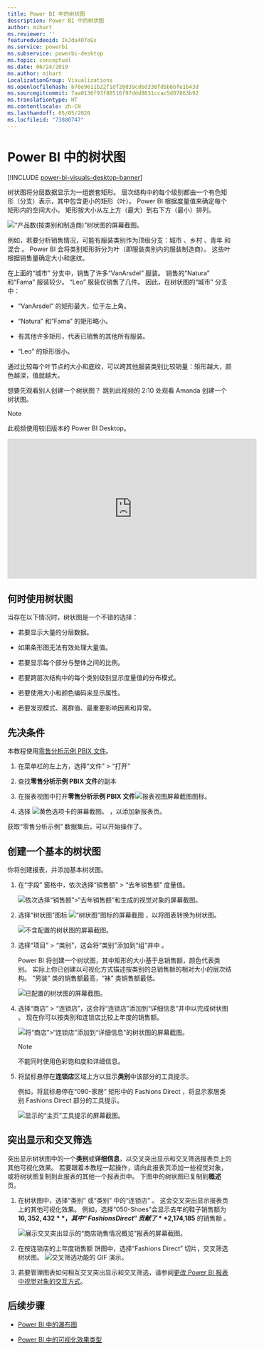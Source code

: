 ```yaml
---
title: Power BI 中的树状图
description: Power BI 中的树状图
author: mihart
ms.reviewer: ''
featuredvideoid: IkJda4O7oGs
ms.service: powerbi
ms.subservice: powerbi-desktop
ms.topic: conceptual
ms.date: 06/24/2019
ms.author: mihart
LocalizationGroup: Visualizations
ms.openlocfilehash: b70e9611b22f1df20d39cdbd338fd5b6bfe1b43d
ms.sourcegitcommit: 7aa0136f93f88516f97ddd8031ccac5d07863b92
ms.translationtype: HT
ms.contentlocale: zh-CN
ms.lasthandoff: 05/05/2020
ms.locfileid: "73880747"
---
```

# <a name="treemaps-in-power-bi"></a>Power BI 中的树状图

[!INCLUDE [power-bi-visuals-desktop-banner](../includes/power-bi-visuals-desktop-banner.md)]

树状图将分层数据显示为一组嵌套矩形。 层次结构中的每个级别都由一个有色矩形（分支）表示，其中包含更小的矩形（叶）。 Power BI 根据度量值来确定每个矩形内的空间大小。 矩形按大小从左上方（最大）到右下方（最小）排列。

![“产品数(按类别和制造商)”树状图的屏幕截图。](media/power-bi-visualization-treemaps/pbi-nancy-viz-treemap.png)

例如，若要分析销售情况，可能有服装类别作为顶级分支：城市  、乡村  、青年  和混合  。 Power BI 会将类别矩形拆分为叶（即服装类别内的服装制造商）。 这些叶根据销售量确定大小和底纹。

在上面的“城市”  分支中，销售了许多“VanArsdel”  服装。 销售的“Natura”  和“Fama”  服装较少。 “Leo”  服装仅销售了几件。 因此，在树状图的“城市”  分支中：

* “VanArsdel”  的矩形最大，位于左上角。

* “Natura”  和“Fama”  的矩形略小。

* 有其他许多矩形，代表已销售的其他所有服装。

* “Leo”  的矩形很小。

通过比较每个叶节点的大小和底纹，可以跨其他服装类别比较销量：矩形越大，颜色越深，值就越大。

想要先观看别人创建一个树状图？ 跳到此视频的 2:10 处观看 Amanda 创建一个树状图。

   > [!NOTE]
   > 此视频使用较旧版本的 Power BI Desktop。
   > 
   > 

<iframe width="560" height="315" src="https://www.youtube.com/embed/IkJda4O7oGs" frameborder="0" allowfullscreen></iframe>

## <a name="when-to-use-a-treemap"></a>何时使用树状图

当存在以下情况时，树状图是一个不错的选择：

* 若要显示大量的分层数据。

* 如果条形图无法有效处理大量值。

* 若要显示每个部分与整体之间的比例。

* 若要跨层次结构中的每个类别级别显示度量值的分布模式。

* 若要使用大小和颜色编码来显示属性。

* 若要发现模式、离群值、最重要影响因素和异常。

## <a name="prerequisite"></a>先决条件

本教程使用[零售分析示例 PBIX 文件](https://download.microsoft.com/download/9/6/D/96DDC2FF-2568-491D-AAFA-AFDD6F763AE3/Retail%20Analysis%20Sample%20PBIX.pbix)。

1. 在菜单栏的左上方，选择“文件” > “打开”  
   
2. 查找**零售分析示例 PBIX 文件**的副本

1. 在报表视图中打开**零售分析示例 PBIX 文件**![报表视图屏幕截图图标](media/power-bi-visualization-kpi/power-bi-report-view.png)。

1. 选择 ![黄色选项卡的屏幕截图。](media/power-bi-visualization-kpi/power-bi-yellow-tab.png) ，以添加新报表页。


获取“零售分析示例”  数据集后，可以开始操作了。

## <a name="create-a-basic-treemap"></a>创建一个基本的树状图

你将创建报表，并添加基本树状图。


1. 在“字段”  窗格中，依次选择“销售额”   > “去年销售额”  度量值。

   ![依次选择“销售额”>“去年销售额”和生成的视觉对象的屏幕截图。](media/power-bi-visualization-treemaps/treemapfirstvalue-new.png)

1. 选择“树状图”图标 ![“树状图”图标的屏幕截图](media/power-bi-visualization-treemaps/power-bi-treemap-icon.png) ，以将图表转换为树状图。

   ![不含配置的树状图的屏幕截图。](media/power-bi-visualization-treemaps/treemapconvertto-new.png)

1. 选择“项目” > “类别”，这会将“类别”添加到“组”井中     。

    Power BI 将创建一个树状图，其中矩形的大小基于总销售额，颜色代表类别。 实际上你已创建以可视化方式描述按类别的总销售额的相对大小的层次结构。 “男装”  类的销售额最高，“袜”  类销售额最低。

    ![已配置的树状图的屏幕截图。](media/power-bi-visualization-treemaps/power-bi-complete.png)

1. 选择“商店” > “连锁店”，这会将“连锁店”添加到“详细信息”井中以完成树状图     。 现在你可以按类别和连锁店比较上年度的销售额。

   ![将“商店”>“连锁店”添加到“详细信息”的树状图的屏幕截图。](media/power-bi-visualization-treemaps/power-bi-details.png)

   > [!NOTE]
   > 不能同时使用色彩饱和度和详细信息。

1. 将鼠标悬停在**连锁店**区域上方以显示**类别**中该部分的工具提示。

    例如，将鼠标悬停在“090-家居”  矩形中的 Fashions Direct  ，将显示家居类别 Fashions Direct 部分的工具提示。

   ![显示的“主页”工具提示的屏幕截图。](media/power-bi-visualization-treemaps/treemaphoverdetail-new.png)


## <a name="highlighting-and-cross-filtering"></a>突出显示和交叉筛选

突出显示树状图中的一个**类别**或**详细信息**，以交叉突出显示和交叉筛选报表页上的其他可视化效果。 若要跟着本教程一起操作，请向此报表页添加一些视觉对象，或将树状图复制到此报表的其他一个报表页中。 下图中的树状图已复制到**概述**页。 

1. 在树状图中，选择“类别”  或“类别”  中的“连锁店”  。 这会交叉突出显示报表页上的其他可视化效果。 例如，选择“050-Shoes”会显示去年的鞋子销售额为 **$16,352,432**，其中“Fashions Direct”贡献了 **$2,174,185** 的销售额   。

   ![展示交叉突出显示的“商店销售情况概览”报表的屏幕截图。](media/power-bi-visualization-treemaps/treemaphiliting.png)

1. 在按连锁店的上年度销售额  饼图中，选择“Fashions Direct”  切片，交叉筛选树状图。
   ![交叉筛选功能的 GIF 演示。](media/power-bi-visualization-treemaps/treemapnoowl.gif)

1. 若要管理图表如何相互交叉突出显示和交叉筛选，请参阅[更改 Power BI 报表中视觉对象的交互方式](../service-reports-visual-interactions.md)。

## <a name="next-steps"></a>后续步骤

* [Power BI 中的瀑布图](power-bi-visualization-waterfall-charts.md)

* [Power BI 中的可视化效果类型](power-bi-visualization-types-for-reports-and-q-and-a.md)
